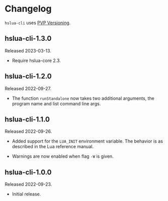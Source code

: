 # Changelog

`hslua-cli` uses [PVP Versioning](https://pvp.haskell.org).

## hslua-cli-1.3.0

Released 2023-03-13.

-   Require hslua-core 2.3.

## hslua-cli-1.2.0

Released 2022-09-27.

-   The function `runStandalone` now takes two additional
    arguments, the program name and list command line args.

## hslua-cli-1.1.0

Released 2022-09-26.

-   Added support for the `LUA_INIT` environment variable. The
    behavior is as described in the Lua reference manual.

-   Warnings are now enabled when flag `-W` is given.

## hslua-cli-1.0.0

Released 2022-09-23.

-   Initial release.
